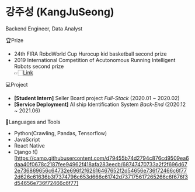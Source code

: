 # 강주성 (KangJuSeong)  

Backend Engineer, Data Analyst    

🏆Prize  

- 24th FIRA RoboWorld Cup Hurocup kid basketball second prize
- 2019 International Competition of Acutonomous Running Intelligent Robots second prize  
  👉🏻[Link](https://m.kookmin.ac.kr/comm/board/user/be8e117863cfd580d7ed5931a799207c/view.do?dataSeq=1069743)

💻Project

- **[Student Intern]** Seller Board project _Full-Stack_ (2020.01 ~ 2020.02) 
- **[Service Deployment]** AI ship Identification System _Back-End_ (2020.12 ~ 2021.06)

🔨Languages and Tools

- Python(Crawling, Pandas, Tensorflow)
- JavaScript
- React Native
- Django
!()[https://camo.githubusercontent.com/d79455b74d2794c876cd9509ea6daa40f0678c2187fee94962f418afa283eecb/68747470733a2f2f696d672e736869656c64732e696f2f62616467652f2d54656e736f72466c6f772d626c61636b3f7374796c653d666c61742d737175617265266c6f676f3d54656e736f72466c6f77]
